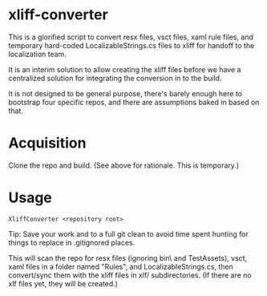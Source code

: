 # xliff-converter

This is a glorified script to convert resx files, vsct files, xaml rule files, and temporary hard-coded LocalizableStrings.cs files to xliff for handoff to the localization team.

It is an interim solution to allow creating the xliff files before we have a centralized solution for integrating the conversion in to the build.

It is not designed to be general purpose, there's barely enough here to bootstrap four specific repos, and there are assumptions baked in based on that.


# Acquisition

Clone the repo and build. (See above for rationale. This is temporary.)


# Usage
```
XliffConverter <repository root>
```

Tip: Save your work and to a full git clean to avoid time spent hunting for things to replace in .gitignored places.

This will scan the repo for resx files (ignoring bin\ and TestAssets), vsct, xaml files in a folder named "Rules", and LocalizableStrings.cs, then convert/sync them with the xliff files in xlf/ subdirectories. (If there are no xlf files yet, they will be created.)


